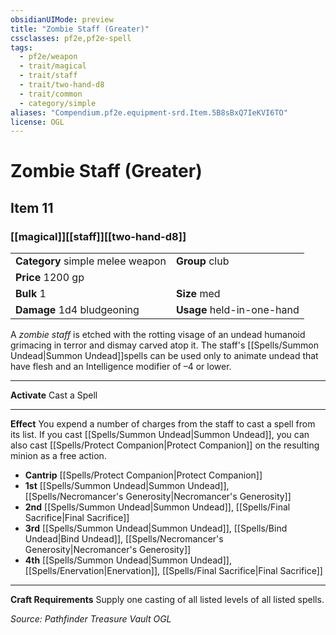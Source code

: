 ```yaml
---
obsidianUIMode: preview
title: "Zombie Staff (Greater)"
cssclasses: pf2e,pf2e-spell
tags:
  - pf2e/weapon
  - trait/magical
  - trait/staff
  - trait/two-hand-d8
  - trait/common
  - category/simple
aliases: "Compendium.pf2e.equipment-srd.Item.5B8sBxQ7IeKVI6TO"
license: OGL
---
```

# Zombie Staff (Greater)
## Item 11
### [[magical]][[staff]][[two-hand-d8]]

|  |  |
| -- | -- |
| **Category** simple melee weapon | **Group** club |
| **Price** 1200 gp |  |
| **Bulk** 1 | **Size** med |
| **Damage** 1d4 bludgeoning  | **Usage** held-in-one-hand |



A _zombie staff_ is etched with the rotting visage of an undead humanoid grimacing in terror and dismay carved atop it. The staff's [[Spells/Summon Undead|Summon Undead]]spells can be used only to animate undead that have flesh and an Intelligence modifier of –4 or lower.

* * *

**Activate** Cast a Spell

* * *

**Effect** You expend a number of charges from the staff to cast a spell from its list. If you cast [[Spells/Summon Undead|Summon Undead]], you can also cast [[Spells/Protect Companion|Protect Companion]] on the resulting minion as a free action.

*   **Cantrip** [[Spells/Protect Companion|Protect Companion]]
*   **1st** [[Spells/Summon Undead|Summon Undead]], [[Spells/Necromancer's Generosity|Necromancer's Generosity]]
*   **2nd** [[Spells/Summon Undead|Summon Undead]], [[Spells/Final Sacrifice|Final Sacrifice]]
*   **3rd** [[Spells/Summon Undead|Summon Undead]], [[Spells/Bind Undead|Bind Undead]], [[Spells/Necromancer's Generosity|Necromancer's Generosity]]
*   **4th** [[Spells/Summon Undead|Summon Undead]], [[Spells/Enervation|Enervation]], [[Spells/Final Sacrifice|Final Sacrifice]]

* * *

**Craft Requirements** Supply one casting of all listed levels of all listed spells.

*Source: Pathfinder Treasure Vault*
*OGL*